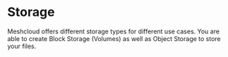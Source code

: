 # Storage

Meshcloud offers different storage types for different use cases. You are able to create Block Storage \(Volumes\) as well as Object Storage to store your files.

